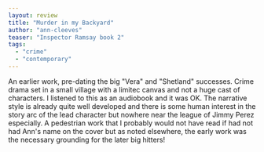 ```yaml
---
layout: review
title: "Murder in my Backyard"
author: "ann-cleeves"
teaser: "Inspector Ramsay book 2"
tags:
  - "crime"
  - "contemporary"
---
```


An earlier work, pre-dating the big "Vera" and "Shetland" successes.
Crime drama set in a small village with a limitec canvas and not a huge cast of
characters. I listened to this as an audiobook and it
was OK. The narrative style is already quite well developed and there is some
human interest in the story arc of the lead character but nowhere near the
league of Jimmy Perez especially. A pedestrian work that I probably would 
not have read if had not had Ann's name on the cover but as noted elsewhere,
the early work was the necessary grounding for the later big hitters!


